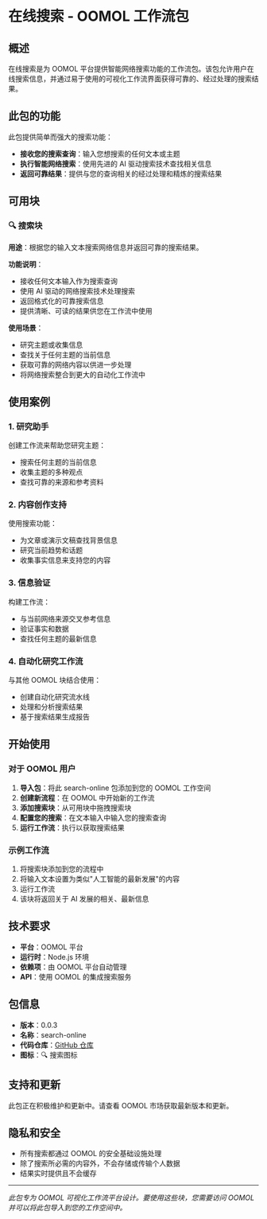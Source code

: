 # 在线搜索 - OOMOL 工作流包

## 概述

在线搜索是为 OOMOL 平台提供智能网络搜索功能的工作流包。该包允许用户在线搜索信息，并通过易于使用的可视化工作流界面获得可靠的、经过处理的搜索结果。

## 此包的功能

此包提供简单而强大的搜索功能：

- **接收您的搜索查询**：输入您想搜索的任何文本或主题
- **执行智能网络搜索**：使用先进的 AI 驱动搜索技术查找相关信息
- **返回可靠结果**：提供与您的查询相关的经过处理和精炼的搜索结果

## 可用块

### 🔍 搜索块

**用途**：根据您的输入文本搜索网络信息并返回可靠的搜索结果。

**功能说明**：
- 接收任何文本输入作为搜索查询
- 使用 AI 驱动的网络搜索技术处理搜索
- 返回格式化的可靠搜索信息
- 提供清晰、可读的结果供您在工作流中使用

**使用场景**：
- 研究主题或收集信息
- 查找关于任何主题的当前信息
- 获取可靠的网络内容以供进一步处理
- 将网络搜索整合到更大的自动化工作流中

## 使用案例

### 1. 研究助手
创建工作流来帮助您研究主题：
- 搜索任何主题的当前信息
- 收集主题的多种观点
- 查找可靠的来源和参考资料

### 2. 内容创作支持
使用搜索功能：
- 为文章或演示文稿查找背景信息
- 研究当前趋势和话题
- 收集事实信息来支持您的内容

### 3. 信息验证
构建工作流：
- 与当前网络来源交叉参考信息
- 验证事实和数据
- 查找任何主题的最新信息

### 4. 自动化研究工作流
与其他 OOMOL 块结合使用：
- 创建自动化研究流水线
- 处理和分析搜索结果
- 基于搜索结果生成报告

## 开始使用

### 对于 OOMOL 用户

1. **导入包**：将此 search-online 包添加到您的 OOMOL 工作空间
2. **创建新流程**：在 OOMOL 中开始新的工作流
3. **添加搜索块**：从可用块中拖拽搜索块
4. **配置您的搜索**：在文本输入中输入您的搜索查询
5. **运行工作流**：执行以获取搜索结果

### 示例工作流

1. 将搜索块添加到您的流程中
2. 将输入文本设置为类似"人工智能的最新发展"的内容
3. 运行工作流
4. 该块将返回关于 AI 发展的相关、最新信息

## 技术要求

- **平台**：OOMOL 平台
- **运行时**：Node.js 环境
- **依赖项**：由 OOMOL 平台自动管理
- **API**：使用 OOMOL 的集成搜索服务

## 包信息

- **版本**：0.0.3
- **名称**：search-online
- **代码仓库**：[GitHub 仓库](https://github.com/oomol-flows/search-online.git)
- **图标**：🔍 搜索图标

## 支持和更新

此包正在积极维护和更新中。请查看 OOMOL 市场获取最新版本和更新。

## 隐私和安全

- 所有搜索都通过 OOMOL 的安全基础设施处理
- 除了搜索所必需的内容外，不会存储或传输个人数据
- 结果实时提供且不会缓存

---

*此包专为 OOMOL 可视化工作流平台设计。要使用这些块，您需要访问 OOMOL 并可以将此包导入到您的工作空间中。*
